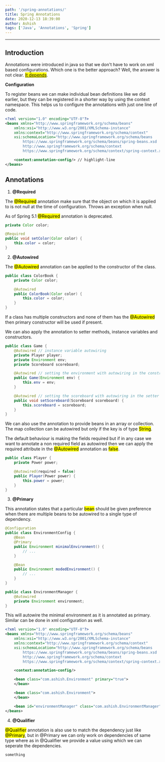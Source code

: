 ```yaml
---
path: '/spring-annotations/'
title: Spring Annotations
date: 2020-12-13 18:39:00
author: Ashish
tags: ['Java', 'Annotations', 'Spring']
---
```


***

## Introduction

Annotations were introduced in java so that we don't have to work on xml based configurations. Which one is the better approach? Well, the answer is not clear. <mark><a href="https://stackoverflow.com/questions/182393/xml-configuration-versus-annotation-based-configuration?noredirect=1&lq=1" target="_blank">It depends</a></mark>.

**Configuration**

To register beans we can make individual bean definitions like we did earlier, but they can be registered in a shorter way by using the context namespace. This helps us to configure the annotations with just one line of code.


```xml
<?xml version="1.0" encoding="UTF-8"?>
<beans xmlns="http://www.springframework.org/schema/beans"
    xmlns:xsi="http://www.w3.org/2001/XMLSchema-instance"
    xmlns:context="http://www.springframework.org/schema/context"
    xsi:schemaLocation="http://www.springframework.org/schema/beans
        https://www.springframework.org/schema/beans/spring-beans.xsd
        http://www.springframework.org/schema/context
        https://www.springframework.org/schema/context/spring-context.xsd">

    <context:annotation-config/> // highlight-line
</beans>
```

## Annotations

1. **@Required**

The <mark>@Required</mark> annotation make sure that the object on which it is applied to is not null at the time of configuration. Throws an exception when null.

As of Spring 5.1 <mark>@Required</mark> annotation is deprecated.

```java
private Color color;

@Required
public void setColor(Color color) {
    this.color = color;
}
```

2. **@Autowired**

The <mark>@Autowired</mark> annotation can be applied to the constructor of the class.

```java
public class ColorBook {
    private Color color;

    @Autowired
    public ColorBook(Color color) {
        this.color = color;
    }
}
```

If a class has multiple constructors and none of them has the <mark>@Autowired</mark> then primary constructor will be used if present.

We can also apply the annotation to setter methods, instance variables and constructors.

```java
public class Game {
    @Autowired // instance variable autowiring
    private Player player;
    private Environment env;
    private Scoreboard scoreboard;

    @Autowired // setting the environment with autowiring in the constructor
    public Game(Environment env) {
        this.env = env;
    }

    @Autowired // setting the scoreboard with autowiring in the setter
    public void setScoreboard(Scoreboard scoreboard) {
        this.scoreboard = scoreboard;
    }
}
```

We can also use the annotation to provide beans in an array or collection. The map collection can be autowired but only if the key is of type <mark>String</mark>.

The default behaviour is making the fields required but if in any case we want to annotate a non required field as autowired then we can apply the required attribute in the <mark>@Autowired</mark> annotation as <mark>false</mark>.

```java
public class Player {
    private Power power;

    @Autowired(required = false)
    public Player(Power power) {
        this.power = power;
    }
}
```

3. **@Primary**

This annotation states that a particular <mark>bean</mark> should be given preference when there are multiple beans to be autowired to a single type of dependency.

```java
@Configuration
public class EnvironmentConfig {
    @Bean
    @Primary
    public Environment minimalEnvironment() {
        // ...
    }

    @Bean
    public Environment modedEnvironment() {
        // ...
    }
}

public class EnvironmentManager {
    @Autowired
    private Environment environment;
}
```

This will autowire the minimal environment as it is annotated as primary. Similar can be done in xml configuration as well.

```xml
<?xml version="1.0" encoding="UTF-8"?>
<beans xmlns="http://www.springframework.org/schema/beans"
    xmlns:xsi="http://www.w3.org/2001/XMLSchema-instance"
    xmlns:context="http://www.springframework.org/schema/context"
    xsi:schemaLocation="http://www.springframework.org/schema/beans
        https://www.springframework.org/schema/beans/spring-beans.xsd
        http://www.springframework.org/schema/context
        https://www.springframework.org/schema/context/spring-context.xsd">

    <context:annotation-config/>

    <bean class="com.ashish.Environment" primary="true">
    </bean>

    <bean class="com.ashish.Environment">
    </bean>

    <bean id="environmentManager" class="com.ashish.EnvironmentManager"/>
</beans>
```

4. **@Qualifier**

<mark>@Qualifier</mark> annotation is also use to match the dependency just like <mark>@Primary</mark>, but in @Primary we can only work on dependencies of same type where as in @Qualifier we provide a value using which we can seperate the dependencies.

`something`